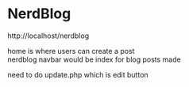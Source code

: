 # NerdBlog

http://localhost/nerdblog

home is where users can create a post  
nerdblog navbar would be index for blog posts made

need to do update.php which is edit button